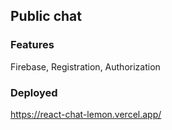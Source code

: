 ## Public chat

### Features
Firebase, Registration, Authorization

### Deployed
https://react-chat-lemon.vercel.app/
